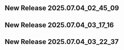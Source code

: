 ## New Release 2025.07.04_02_45_09
## New Release 2025.07.04_03_17_16
## New Release 2025.07.04_03_22_37
